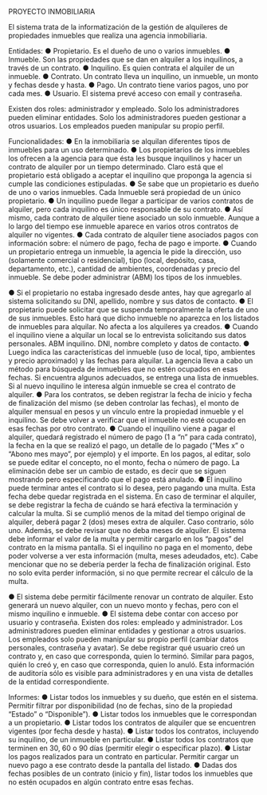 PROYECTO INMOBILIARIA

El sistema trata de la informatización de la gestión de alquileres de propiedades inmuebles que realiza una agencia inmobiliaria.

Entidades:
● Propietario. Es el dueño de uno o varios inmuebles.
● Inmueble. Son las propiedades que se dan en alquiler a los
inquilinos, a través de un contrato.
● Inquilino. Es quien contrata el alquiler de un inmueble.
● Contrato. Un contrato lleva un inquilino, un inmueble, un monto y fechas desde y hasta.
● Pago. Un contrato tiene varios pagos, uno por cada mes.
● Usuario. El sistema prevé acceso con email y contraseña. 

Existen dos roles: administrador y empleado. Solo los administradores pueden eliminar entidades. Solo los administradores pueden gestionar a otros usuarios. Los empleados pueden manipular su
propio perfil.

Funcionalidades:
● En la inmobiliaria se alquilan diferentes tipos de inmuebles para un uso determinado.
● Los propietarios de los inmuebles los ofrecen a la agencia para que ésta les busque inquilinos y hacer un contrato de alquiler por un tiempo determinado. Claro está que el propietario está obligado a
aceptar el inquilino que proponga la agencia si cumple las condiciones estipuladas.
● Se sabe que un propietario es dueño de uno o varios inmuebles.
Cada Inmueble será propiedad de un único propietario.
● Un inquilino puede llegar a participar de varios contratos de alquiler, pero cada inquilino es único responsable de su contrato.
● Así mismo, cada contrato de alquiler tiene asociado un solo inmueble. Aunque a lo largo del tiempo ese inmueble aparece en varios otros contratos de alquiler no vigentes.
● Cada contrato de alquiler tiene asociados pagos con información sobre: el número de pago, fecha de pago e importe.
● Cuando un propietario entrega un inmueble, la agencia le pide la dirección, uso (solamente comercial o residencial), tipo (local, depósito, casa, departamento, etc.), cantidad de ambientes,
coordenadas y precio del inmueble. Se debe poder administrar (ABM) los tipos de los inmuebles.

● Si el propietario no estaba ingresado desde antes, hay que agregarlo al sistema solicitando su DNI, apellido, nombre y sus datos de contacto.
● El propietario puede solicitar que se suspenda temporalmente la oferta de uno de sus inmuebles. Esto hará que dicho inmueble no aparezca en los listados de inmuebles para alquilar. No afecta a los alquileres ya creados.
● Cuando el inquilino viene a alquilar un local se lo entrevista solicitando sus datos personales. ABM inquilino. DNI, nombre completo y datos de contacto.
● Luego indica las características del inmueble (uso de local, tipo, ambientes y precio aproximado) y las fechas para alquilar. La agencia lleva a cabo un método para búsqueda de inmuebles que no
estén ocupados en esas fechas. Si encuentra algunos adecuados, se entrega una lista de inmuebles. Si al nuevo inquilino le interesa algún inmueble se crea el contrato de alquiler.
● Para los contratos, se deben registrar la fecha de inicio y fecha de finalización del mismo (se deben controlar las fechas), el monto de alquiler mensual en pesos y un vínculo entre la propiedad inmueble y el inquilino. Se debe volver a verificar que el inmueble no esté ocupado en esas fechas por otro contrato.
● Cuando el inquilino viene a pagar el alquiler, quedará registrado el número de pago (1 a “n” para cada contrato), la fecha en la que se realizó el pago, un detalle de lo pagado (“Mes x” o “Abono mes mayo”, por ejemplo) y el importe. En los pagos, al editar, solo se puede editar el concepto, no el monto, fecha o número de pago. 
La eliminación debe ser un cambio de estado, es decir que se siguen mostrando pero especificando que el pago está anulado.
● El inquilino puede terminar antes el contrato si lo desea, pero pagando una multa. Esta fecha debe quedar registrada en el sistema. En caso de terminar el alquiler, se debe registrar la fecha de cuándo se hará efectiva la terminación y calcular la multa. 
Si se cumplió menos de la mitad del tiempo original de alquiler, deberá pagar 2 (dos) meses extra de alquiler. Caso contrario, sólo uno.
Además, se debe revisar que no deba meses de alquiler. El sistema debe informar el valor de la multa y permitir cargarlo en los “pagos” del contrato en la misma pantalla. Si el inquilino no paga en el momento, debe poder volverse a ver esta información (multa, meses adeudados, etc). 
Cabe mencionar que no se debería perder la fecha de finalización original. Esto no solo evita perder información, si no que permite recrear el cálculo de la multa.

● El sistema debe permitir fácilmente renovar un contrato de alquiler.
Esto generará un nuevo alquiler, con un nuevo monto y fechas, pero con el mismo inquilino e inmueble.
● El sistema debe contar con acceso por usuario y contraseña. Existen dos roles: empleado y administrador. Los administradores pueden eliminar entidades y gestionar a otros usuarios. Los empleados solo pueden manipular su propio perfil (cambiar datos personales, contraseña y avatar). 
Se debe registrar qué usuario creó un contrato y, en caso que corresponda, quien lo terminó. Similar para pagos, quién lo creó y, en caso que corresponda, quien lo anuló.
Esta información de auditoría sólo es visible para administradores y en una vista de detalles de la entidad correspondiente.

Informes:
● Listar todos los inmuebles y su dueño, que estén en el sistema.
Permitir filtrar por disponibilidad (no de fechas, sino de la propiedad “Estado” o “Disponible”).
● Listar todos los inmuebles que le correspondan a un propietario.
● Listar todos los contratos de alquiler que se encuentren vigentes (por fecha desde y hasta).
● Listar todos los contratos, incluyendo su inquilino, de un inmueble en particular.
● Listar todos los contratos que terminen en 30, 60 o 90 días (permitir elegir o especificar plazo).
● Listar los pagos realizados para un contrato en particular. Permitir cargar un nuevo pago a ese contrato desde la pantalla del listado.
● Dadas dos fechas posibles de un contrato (inicio y fin), listar todos los inmuebles que no estén ocupados en algún contrato entre esas fechas.
